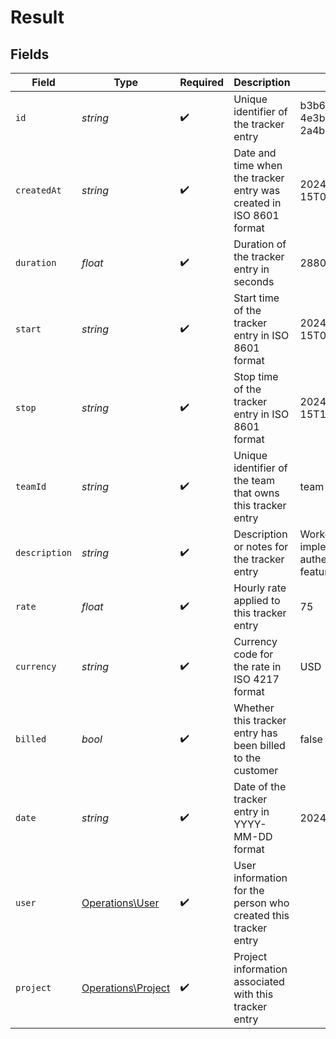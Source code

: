 # Result


## Fields

| Field                                                               | Type                                                                | Required                                                            | Description                                                         | Example                                                             |
| ------------------------------------------------------------------- | ------------------------------------------------------------------- | ------------------------------------------------------------------- | ------------------------------------------------------------------- | ------------------------------------------------------------------- |
| `id`                                                                | *string*                                                            | :heavy_check_mark:                                                  | Unique identifier of the tracker entry                              | b3b6e2c2-1f2a-4e3b-9c1d-2a4b6e2c21f2                                |
| `createdAt`                                                         | *string*                                                            | :heavy_check_mark:                                                  | Date and time when the tracker entry was created in ISO 8601 format | 2024-04-15T09:00:00.000Z                                            |
| `duration`                                                          | *float*                                                             | :heavy_check_mark:                                                  | Duration of the tracker entry in seconds                            | 28800                                                               |
| `start`                                                             | *string*                                                            | :heavy_check_mark:                                                  | Start time of the tracker entry in ISO 8601 format                  | 2024-04-15T09:00:00.000Z                                            |
| `stop`                                                              | *string*                                                            | :heavy_check_mark:                                                  | Stop time of the tracker entry in ISO 8601 format                   | 2024-04-15T17:00:00.000Z                                            |
| `teamId`                                                            | *string*                                                            | :heavy_check_mark:                                                  | Unique identifier of the team that owns this tracker entry          | team-1234                                                           |
| `description`                                                       | *string*                                                            | :heavy_check_mark:                                                  | Description or notes for the tracker entry                          | Worked on implementing user authentication feature                  |
| `rate`                                                              | *float*                                                             | :heavy_check_mark:                                                  | Hourly rate applied to this tracker entry                           | 75                                                                  |
| `currency`                                                          | *string*                                                            | :heavy_check_mark:                                                  | Currency code for the rate in ISO 4217 format                       | USD                                                                 |
| `billed`                                                            | *bool*                                                              | :heavy_check_mark:                                                  | Whether this tracker entry has been billed to the customer          | false                                                               |
| `date`                                                              | *string*                                                            | :heavy_check_mark:                                                  | Date of the tracker entry in YYYY-MM-DD format                      | 2024-04-15                                                          |
| `user`                                                              | [Operations\User](../../Models/Operations/User.md)                  | :heavy_check_mark:                                                  | User information for the person who created this tracker entry      |                                                                     |
| `project`                                                           | [Operations\Project](../../Models/Operations/Project.md)            | :heavy_check_mark:                                                  | Project information associated with this tracker entry              |                                                                     |